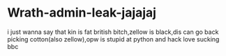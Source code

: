 # Wrath-admin-leak-jajajaj
i just wanna say that kin is fat british bitch,zellow is black,dis can go back picking cotton(also zellow),opw is stupid at python and hack love sucking bbc

